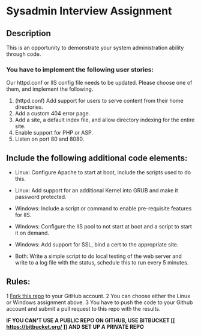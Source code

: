 # Sysadmin Interview Assignment

## Description

This is an opportunity to demonstrate your system administration ability
through code.  

### You have to implement the following user stories:

Our httpd.conf or IIS config file needs to be updated. Please choose
one of them, and implement the following.

1. (httpd.conf) Add support for users to serve content from their home
  directories.
2. Add a custom 404 error page.
3. Add a site, a default index file, and allow directory indexing for
  the entire site.
4. Enable support for PHP or ASP.
5. Listen on port 80 and 8080.

## Include the following additional code elements:

* Linux: Configure Apache to start at boot, include the scripts used
  to do this.
* Linux: Add support for an additional Kernel into GRUB and make it
  password protected.

* Windows:  Include a script or command to enable pre-requisite features for
  IIS.
* Windows:  Configure the IIS pool to not start at boot and a script
  to start it on demand.
* Windows:  Add support for SSL, bind a cert to the appropriate site.

* Both:  Write a simple script to do local testing of the web server and
  write to a log file with the status, schedule this to run every 5 minutes.

## Rules:

1 [Fork this repo](https://help.github.com/articles/fork-a-repo) to your GitHub account.
2 You can choose either the Linux or Windows assignment above.
3 You have to push the code to your Github account and submit a pull
  request to this repo with the results.

**IF YOU CAN'T USE A PUBLIC REPO ON GITHUB, USE BITBUCKET [[ https://bitbucket.org/ ]] AND SET UP A PRIVATE REPO**
